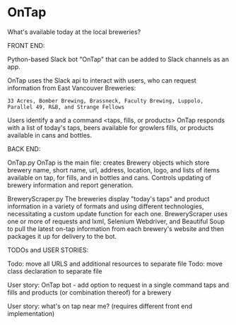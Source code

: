 # OnTap

What's available today at the local breweries? 

FRONT END: 

Python-based Slack bot "OnTap" that can be added to Slack channels as an app.  

OnTap uses the Slack api to interact with users, who can request information from East Vancouver Breweries: 
    
    33 Acres, Bomber Brewing, Brassneck, Faculty Brewing, Luppolo, Parallel 49, R&B, and Strange Fellows
    
Users identify a <brewery name> and a command <taps, fills, or products>
OnTap responds with a list of today's taps, beers available for growlers fills, or products available in cans and bottles. 

BACK END: 

OnTap.py
OnTap is the main file: creates Brewery objects which store brewery name, short name, url, address, location, logo, and lists of items available on tap, for fills, and in bottles and cans. Controls updating of brewery information and report generation.  

BreweryScraper.py 
The breweries display "today's taps" and product information in a variety of formats and using different technologies, necessitating a custom update function for each one. BreweryScraper uses one or more of requests and lxml, Selenium Webdriver, and Beautiful Soup to pull the latest on-tap information from each brewery's website and then packages it up for delivery to the bot.  

    
TODOs and USER STORIES:

Todo: move all URLS and additional resources to separate file 
Todo: move class declaration to separate file 

User story: OnTap bot - add option to request in a single command taps and fills and products (or combination thereof) for a brewery

User story: what's on tap near me? (requires different front end implementation) 
